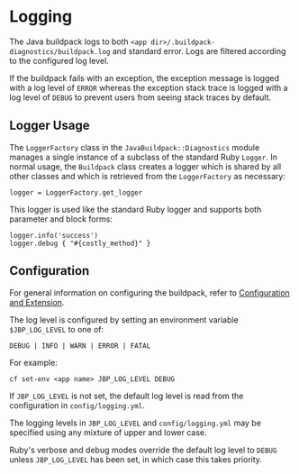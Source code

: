 # Logging

The Java buildpack logs to both
`<app dir>/.buildpack-diagnostics/buildpack.log` and standard error.
Logs are filtered according to the configured log level.

If the buildpack fails with an exception, the exception message is logged with a
log level of `ERROR` whereas the exception stack trace is logged with a log
level of `DEBUG` to prevent users from seeing stack traces by default.

## Logger Usage
The `LoggerFactory` class in the `JavaBuildpack::Diagnostics` module
manages a single instance of a subclass of the standard Ruby `Logger`.
In normal usage, the `Buildpack` class creates a logger which is shared
by all other classes and which is retrieved from the `LoggerFactory` as necessary:

    logger = LoggerFactory.get_logger

This logger is used like the standard Ruby logger and supports
both parameter and block forms:

    logger.info('success')
    logger.debug { "#{costly_method}" }

## Configuration
For general information on configuring the buildpack, refer to [Configuration and Extension][].

The log level is configured by setting an environment variable
`$JBP_LOG_LEVEL` to one of:

    DEBUG | INFO | WARN | ERROR | FATAL

For example:

    cf set-env <app name> JBP_LOG_LEVEL DEBUG

If `JBP_LOG_LEVEL` is not set, the default log level is read from the configuration in
`config/logging.yml`.

The logging levels in `JBP_LOG_LEVEL` and `config/logging.yml` may be
specified using any mixture of upper and lower case.

Ruby's verbose and debug modes override the default log level to `DEBUG` unless
`JBP_LOG_LEVEL` has been set, in which case this takes priority.

[Configuration and Extension]: ../README.md#Configuration-and-Extension